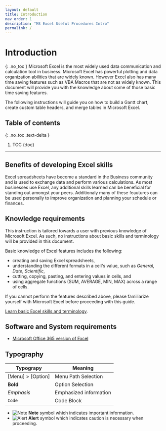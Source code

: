 ```yaml
---
layout: default
title: Introduction
nav_order: 1
description: "MS Excel Useful Procedures Intro"
permalink: /
---
```


# Introduction
{: .no_toc }
Microsoft Excel is the most widely used data communication and calculation tool in business. Microsoft Excel has powerful plotting and data organization abilities that are widely known. However Excel also has many time saving features such as VBA Macros that are not as widely known. This document will provide you with the knowledge about some of those basic time saving features.

The following instructions will guide you on how to build a Gantt chart, create custom table headers, and merge tables in Microsoft Excel.

## Table of contents
{: .no_toc .text-delta }

1. TOC
{:toc}

---

## Benefits of developing Excel skills
Excel spreadsheets have become a standard in the Business community and is used to exchange data and perform various calculations. 
As most businesses use Excel, any additional skills learned can be beneficial for standing out amongst your peers. Additionaly many of these feautures can be used personally to improve organization and planning your schedule or finances.

## Knowledge requirements
This instruction is tailored towards a user with previous knowledge of Microsoft Excel. As such, no instructions about basic skills and terminology will be provided in this document. 

Basic knowledge of Excel features includes the following:
 * creating and saving Excel spreadsheets,
 * understanding the different formats in a cell's value, such as _General_, _Date_, _Scientific_,
 * cutting, copying, pasting, and entering values in cells, and
 * using aggregate functions (SUM, AVERAGE, MIN, MAX) across a range of cells.
 
 If you cannot perform the features described above, please familiarize yourself with Microsoft Excel before
 proceeding with this guide.
 
[Learn basic Excel skills and terminology](https://www.excel-easy.com/).

## Software and System requirements
* [Microsoft Office 365 version of Excel](https://products.office.com/en-ca/compare-all-microsoft-office-products?&activetab=tab%3aprimaryr1) 

## Typography

| Typograpy | Meaning |
| ----------| --------|
| [Menu] > [Option]| Menu Path Selection  |
| **Bold**         | Option Selection     |
| _Emphasis_       | Emphasized information |
| ```Code```       | Code Block             |
 


* ![Note][NOTE] **Note** symbol which indicates important information.
* ![Alert][ALERT] **Alert** symbol which indicates caution is necessary when proceeding.


[NOTE]: https://github.com/KevinSCLin/Microsoft-Excel-Useful-Procedures/blob/gh-pages/assets/images/note_icon.png?raw=true
[ALERT]: https://github.com/KevinSCLin/Microsoft-Excel-Useful-Procedures/blob/gh-pages/assets/images/alert_icon.png?raw=true



